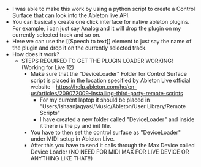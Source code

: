 - I was able to make this work by using a python script to create a  Control Surface that can look into the Ableton live API.
- You can basically create one click interface for native ableton plugins. For example, i can just say Analog and it will drop the plugin on my currently selected track and so on.
- Here we can use the [[Speech to text]] element to just say the name of the plugin and drop it on the currently selected track.
- How does it work?
	- STEPS REQUIRED TO GET THE PLUGIN LOADER WORKING! (Working for Live 12)
		- Make sure that the "DeviceLoader" Folder for Control Surface script is placed in the location specified by Ableton Live official website - https://help.ableton.com/hc/en-us/articles/209072009-Installing-third-party-remote-scripts
			- For my current laptop it should be placed in "Users/ishaanjagyasi/Music/Ableton/User Library/Remote Scripts"
			- I have created a new folder called "DeviceLoader" and inside it there is the py and init file.
		- You have to then set the control surface as "DeviceLoader" under MIDI setup in Ableton Live.
		- After this you have to send it calls through the Max Device called Device Loader (NO NEED FOR MIDI MAX FOR LIVE DEVICE OR ANYTHING LIKE THAT!!)